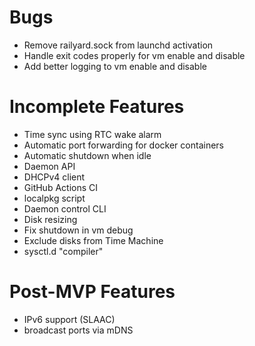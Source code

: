 # Bugs
- Remove railyard.sock from launchd activation
- Handle exit codes properly for vm enable and disable
- Add better logging to vm enable and disable

# Incomplete Features
- Time sync using RTC wake alarm
- Automatic port forwarding for docker containers
- Automatic shutdown when idle
- Daemon API
- DHCPv4 client
- GitHub Actions CI
- localpkg script
- Daemon control CLI
- Disk resizing
- Fix shutdown in vm debug
- Exclude disks from Time Machine
- sysctl.d "compiler"

# Post-MVP Features
- IPv6 support (SLAAC)
- broadcast ports via mDNS
